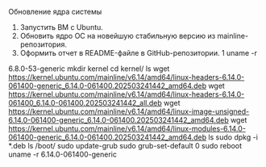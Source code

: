Обновление ядра системы

1) Запустить ВМ c Ubuntu.
2) Обновить ядро ОС на новейшую стабильную версию из mainline-репозитория.
3) Оформить отчет в README-файле в GitHub-репозитории.
1  uname -r

6.8.0-53-generic
 mkdir kernel
 cd kernel/
 ls
 wget https://kernel.ubuntu.com/mainline/v6.14/amd64/linux-headers-6.14.0-061400-generic_6.14.0-061400.202503241442_amd64.deb
 wget https://kernel.ubuntu.com/mainline/v6.14/amd64/linux-headers-6.14.0-061400_6.14.0-061400.202503241442_all.deb
 wget https://kernel.ubuntu.com/mainline/v6.14/amd64/linux-image-unsigned-6.14.0-061400-generic_6.14.0-061400.202503241442_amd64.deb
 wget https://kernel.ubuntu.com/mainline/v6.14/amd64/linux-modules-6.14.0-061400-generic_6.14.0-061400.202503241442_amd64.deb
 ls
 sudo dpkg -i *.deb
 ls /boot/
 sudo update-grub
 sudo grub-set-default 0
 sudo reboot
 uname -r
6.14.0-061400-generic




